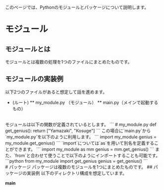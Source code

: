 このページでは、Pythonのモジュールとパッケージについて説明します。
<br>
# モジュール
## モジュールとは
モジュールとは複数の処理を1つのファイルにまとめたものです。
## モジュールの実装例
以下2つのファイルがあると想定して話を進めます。
 * (ルート)
 ** my_module.py （モジュール）
 ** main.py（メインで起動するもの）
<br>
モジュールは以下の関数が定義されているとします。
```
# my_module.py
def get_genius():
  return ["Yamazaki", "Kosuge"]
```
この場合に`main.py`から`my_module.py`を以下のように利用します。
```
import my_module
genius = my_module.get_genius()
```
`import`については`as`を用いて別名を定義することができます。
```
import my_module as mm
genius = mm.get_genius()
```
また、`from`と合わせて使うことで以下のようにインポートすることも可能です。
```python
from my_module import get_genius
genius = get_genius()
```
<br>
# パッケージ
パッケージは複数のモジュールを1つにまとめたものです。
## パッケージの実装例
以下のディレクトリ構成を想定しています。









__main__